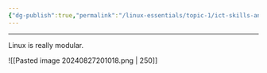 ```yaml
---
{"dg-publish":true,"permalink":"/linux-essentials/topic-1/ict-skills-and-working-in-linux/","noteIcon":"1"}
---
```


---
Linux is really modular.

![[Pasted image 20240827201018.png \| 250]]